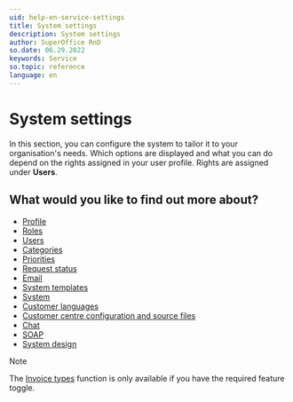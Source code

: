 ```yaml
---
uid: help-en-service-settings
title: System settings
description: System settings
author: SuperOffice RnD
so.date: 06.29.2022
keywords: Service
so.topic: reference
language: en
---
```


# System settings

In this section, you can configure the system to tailor it to your organisation's needs. Which options are displayed and what you can do depend on the rights assigned in your user profile. Rights are assigned under **Users**.

## What would you like to find out more about?

* [Profile][1]
* [Roles][2]
* [Users][3]
* [Categories][4]
* [Priorities][5]
* [Request status][6]
* [Email][7]
* [System templates][8]
* [System][9]
* [Customer languages][10]
* [Customer centre configuration and source files][11]
* [Chat][13]
* [SOAP][14]
* [System design][15]

> [!NOTE]
> The [Invoice types][16] function is only available if you have the required feature toggle.

<!-- Referenced links -->
[1]: ../../../ui/blogic/learn/profiles/index.md
[2]: ../../../admin/user-management/learn/role/index.md
[3]: ../../../admin/user-management/learn/index.md
[4]: ../../../request/learn/category/index.md
[5]: ../../../request/learn/priority/index.md
[6]: ../../../request/learn/status/index.md
[7]: ../../../email/service/learn/index.md
[8]: ../../../request/learn/screen/system-templates.md
[9]: system.md
[10]: ../../../admin/options/learn/custlang/index.md
[11]: ../../../customer-center/learn/index.md
[13]: ../../../chat/learn/admin/index.md
[14]: ../../../admin/learn/screen/soap-config.md
[15]: ../../../ui/blogic/learn/index.md
[16]: ../../../request/learn/invoice/index.md

<!-- Referenced images -->
